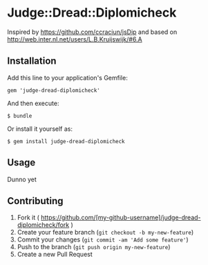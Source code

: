 # Judge::Dread::Diplomicheck

Inspired by https://github.com/ccraciun/jsDip and based on http://web.inter.nl.net/users/L.B.Kruijswijk/#6.A

## Installation

Add this line to your application's Gemfile:

    gem 'judge-dread-diplomicheck'

And then execute:

    $ bundle

Or install it yourself as:

    $ gem install judge-dread-diplomicheck

## Usage

Dunno yet

## Contributing

1. Fork it ( https://github.com/[my-github-username]/judge-dread-diplomicheck/fork )
2. Create your feature branch (`git checkout -b my-new-feature`)
3. Commit your changes (`git commit -am 'Add some feature'`)
4. Push to the branch (`git push origin my-new-feature`)
5. Create a new Pull Request
